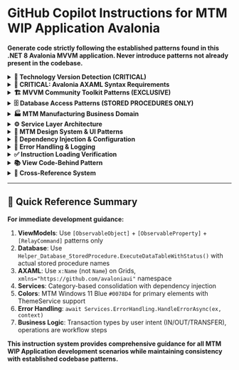 # GitHub Copilot Instructions for MTM WIP Application Avalonia

<!-- COPILOT AUTO-INCLUDE SYSTEM -->
<!-- When this file is referenced via #file:copilot-instructions.md, -->
<!-- Reference: .github/copilot-instructions.md -->

<!--
Whenever you interact with me, I will automatically reference ALL the instruction files listed below.
In each chat response, include a brief note that you're following the copilot-instructions.md requirements
and referencing all required files, but don't list them all to avoid screen clutter.
Use this format: "**Referenced Files:** Following MTM copilot-instructions.md - all required instruction files, context files, templates, and patterns are automatically referenced for this response."
-->

<!-- Core Manufacturing Application Instructions -->
<!-- #file:.github/instructions/avalonia-ui-guidelines.instructions.md -->
<!-- #file:.github/instructions/mvvm-community-toolkit.instructions.md -->
<!-- #file:.github/instructions/mysql-database-patterns.instructions.md -->
<!-- #file:.github/instructions/dotnet-architecture-good-practices.instructions.md -->
<!-- #file:.github/instructions/service-architecture.instructions.md -->
<!-- #file:.github/instructions/data-models.instructions.md -->
<!-- #file:.github/instructions/application-configuration.instructions.md -->
<!-- #file:.github/instructions/custom-controls.instructions.md -->
<!-- #file:.github/instructions/avalonia-behaviors.instructions.md -->
<!-- #file:.github/instructions/value-converters.instructions.md -->
<!-- #file:.github/instructions/resource-management.instructions.md -->

<!-- Advanced Manufacturing Integration -->
<!-- #file:.github/instructions/advanced-manufacturing-workflows.instructions.md -->
<!-- #file:.github/instructions/industry-40-integration.instructions.md -->
<!-- #file:.github/instructions/manufacturing-kpi-dashboard-integration.instructions.md -->
<!-- #file:.github/instructions/advanced-manufacturing-quality-assurance-framework.instructions.md -->
<!-- #file:.github/instructions/enterprise-integration-patterns.instructions.md -->
<!-- #file:.github/instructions/external-system-integration.instructions.md -->
<!-- #file:.github/instructions/service-integration.instructions.md -->
<!-- #file:.github/instructions/database-integration.instructions.md -->

<!-- Comprehensive Testing Framework -->
<!-- #file:.github/instructions/testing-standards.instructions.md -->
<!-- #file:.github/instructions/unit-testing-patterns.instructions.md -->
<!-- #file:.github/instructions/integration-testing-patterns.instructions.md -->
<!-- #file:.github/instructions/database-testing-patterns.instructions.md -->
<!-- #file:.github/instructions/ui-automation-standards.instructions.md -->
<!-- #file:.github/instructions/cross-platform-testing-standards.instructions.md -->
<!-- #file:.github/instructions/advanced-performance-testing-framework.instructions.md -->

<!-- Manufacturing Domain Knowledge -->
<!-- #file:.github/copilot/context/mtm-business-domain.md -->
<!-- #file:.github/copilot/context/mtm-technology-stack.md -->
<!-- #file:.github/copilot/context/mtm-architecture-patterns.md -->
<!-- #file:.github/copilot/context/mtm-database-procedures.md -->

<!-- Development Templates and Patterns -->
<!-- #file:.github/copilot/templates/mtm-feature-request.md -->
<!-- #file:.github/copilot/templates/mtm-ui-component.md -->
<!-- #file:.github/copilot/templates/mtm-viewmodel-creation.md -->
<!-- #file:.github/copilot/templates/mtm-database-operation.md -->
<!-- #file:.github/copilot/templates/mtm-service-implementation.md -->

<!-- Advanced Development Patterns -->
<!-- #file:.github/copilot/patterns/mtm-mvvm-community-toolkit.md -->
<!-- #file:.github/copilot/patterns/mtm-stored-procedures-only.md -->
<!-- #file:.github/copilot/patterns/mtm-avalonia-syntax.md -->

<!-- Advanced GitHub Copilot Integration -->
<!-- #file:.github/instructions/advanced-github-copilot-integration-scenarios.instructions.md -->

<!--
Referenced files in every chat response:
- .github/instructions/avalonia-ui-guidelines.instructions.md
- .github/instructions/mvvm-community-toolkit.instructions.md
- .github/instructions/mysql-database-patterns.instructions.md
- .github/instructions/dotnet-architecture-good-practices.instructions.md
- .github/instructions/service-architecture.instructions.md
- .github/instructions/data-models.instructions.md
- .github/instructions/application-configuration.instructions.md
- .github/instructions/custom-controls.instructions.md
- .github/instructions/avalonia-behaviors.instructions.md
- .github/instructions/value-converters.instructions.md
- .github/instructions/resource-management.instructions.md
- .github/instructions/advanced-manufacturing-workflows.instructions.md
- .github/instructions/industry-40-integration.instructions.md
- .github/instructions/manufacturing-kpi-dashboard-integration.instructions.md
- .github/instructions/advanced-manufacturing-quality-assurance-framework.instructions.md
- .github/instructions/enterprise-integration-patterns.instructions.md
- .github/instructions/external-system-integration.instructions.md
- .github/instructions/service-integration.instructions.md
- .github/instructions/database-integration.instructions.md
- .github/instructions/testing-standards.instructions.md
- .github/instructions/unit-testing-patterns.instructions.md
- .github/instructions/integration-testing-patterns.instructions.md
- .github/instructions/database-testing-patterns.instructions.md
- .github/instructions/ui-automation-standards.instructions.md
- .github/instructions/cross-platform-testing-standards.instructions.md
- .github/instructions/advanced-performance-testing-framework.instructions.md
- .github/copilot/context/mtm-business-domain.md
- .github/copilot/context/mtm-technology-stack.md
- .github/copilot/context/mtm-architecture-patterns.md
- .github/copilot/context/mtm-database-procedures.md
- .github/copilot/templates/mtm-feature-request.md
- .github/copilot/templates/mtm-ui-component.md
- .github/copilot/templates/mtm-viewmodel-creation.md
- .github/copilot/templates/mtm-database-operation.md
- .github/copilot/templates/mtm-service-implementation.md
- .github/copilot/patterns/mtm-mvvm-community-toolkit.md
- .github/copilot/patterns/mtm-stored-procedures-only.md
- .github/copilot/patterns/mtm-avalonia-syntax.md
- .github/instructions/advanced-github-copilot-integration-scenarios.instructions.md
-->

**Generate code strictly following the established patterns found in this .NET 8 Avalonia MVVM application. Never introduce patterns not already present in the codebase.**

<details>
<summary><strong>🎯 Technology Version Detection (CRITICAL)</strong></summary>

**BEFORE generating ANY code, scan the codebase to identify these exact versions:**

### **Core Technologies (FIXED VERSIONS)**
- **.NET Version**: 8.0 (`<TargetFramework>net8.0</TargetFramework>`)
- **C# Language Version**: C# 12 with nullable reference types enabled
- **Avalonia UI**: 11.3.4 (Primary UI framework - NOT WPF)
- **MVVM Community Toolkit**: 8.3.2 (Property/Command generation via source generators)
- **MySQL Database**: 9.4.0 (MySql.Data package)
- **Microsoft Extensions**: 9.0.8 (DI, Logging, Configuration, Hosting)

### **Architecture Pattern Detection**
- **Architecture**: MVVM with service-oriented design and comprehensive dependency injection
- **Database Pattern**: Stored procedures ONLY via `Helper_Database_StoredProcedure.ExecuteDataTableWithStatus()`
- **ViewModel Pattern**: MVVM Community Toolkit with `[ObservableProperty]` and `[RelayCommand]` attributes
- **UI Pattern**: Avalonia UserControl inheritance with minimal code-behind
- **Service Pattern**: Category-based service consolidation in single files
- **Error Pattern**: Centralized error handling via `Services.ErrorHandling.HandleErrorAsync()`

</details>

<details>
<summary><strong>🚨 CRITICAL: Avalonia AXAML Syntax Requirements</strong></summary>

> **Extended Guidance**: For complete AXAML patterns, see:
> - avalonia-ui-guidelines.instructions.md
> - mvvm-community-toolkit.instructions.md
> - mysql-database-patterns.instructions.md

**BEFORE generating ANY AXAML code, follow these critical rules to prevent AVLN2000 compilation errors:**

### **Avalonia-Specific Syntax Rules**
1. **NEVER use `Name` property on Grid definitions** - Use `x:Name` only
2. **Use Avalonia namespace**: `xmlns="https://github.com/avaloniaui"` (NOT WPF namespace)
3. **Grid syntax**: Use `ColumnDefinitions="Auto,*"` attribute form when possible
4. **Control equivalents**: Use `TextBlock` instead of `Label`, `Flyout` instead of `Popup`
5. **Use standard bindings**: `{Binding PropertyName}` with INotifyPropertyChanged

### **Required AXAML Header Structure**
```xml
<UserControl xmlns="https://github.com/avaloniaui"
             xmlns:x="http://schemas.microsoft.com/winfx/2006/xaml"
             xmlns:vm="using:MTM_WIP_Application_Avalonia.ViewModels.MainForm"
             x:Class="MTM_WIP_Application_Avalonia.Views.SomeView">
```

### **MTM Design System Requirements**
- **Primary Color**: Windows 11 Blue (#0078D4) for buttons and accents
- **Multiple Theme Support**: Use ThemeService for MTM_Blue, MTM_Green, MTM_Red, MTM_Dark themes
- **Card-based Layout**: Use Border controls with rounded corners and subtle shadows
- **Consistent Spacing**: 8px, 16px, 24px margins and padding
- **Typography**: Use TextBlock with consistent FontSize and FontWeight patterns

### **MANDATORY Layout Pattern for Tab Views**
**ALL tab views connected to MainView.axaml MUST implement the InventoryTabView grid pattern:**

```xml
<ScrollViewer HorizontalScrollBarVisibility="Auto" VerticalScrollBarVisibility="Auto">
  <Grid x:Name="MainContainer" RowDefinitions="*,Auto" MinWidth="600" MinHeight="400" Margin="8">
    <!-- Content Border with proper containment -->
    <Border Grid.Row="0" Background="{DynamicResource MTM_Shared_Logic.CardBackgroundBrush}"
            BorderBrush="{DynamicResource MTM_Shared_Logic.BorderLightBrush}"
            BorderThickness="1" CornerRadius="8" Padding="16" Margin="0,0,0,8">
      <!-- Form fields grid with structured layout -->
    </Border>
    <!-- Action buttons panel -->
    <Border Grid.Row="1" Background="{DynamicResource MTM_Shared_Logic.PanelBackgroundBrush}">
      <!-- Action buttons -->
    </Border>
  </Grid>
</ScrollViewer>
```

**Critical Requirements:**
- ScrollViewer as root (prevents overflow)
- Grid with RowDefinitions="*,Auto" (content/actions separation)
- All input fields contained within grid boundaries
- DynamicResource bindings for ALL colors (theme consistency)

</details>

<details>
<summary><strong>🏗️ MVVM Community Toolkit Patterns (EXCLUSIVE)</strong></summary>

> **Extended Guidance**: For complete MVVM patterns, see:
> - mvvm-community-toolkit.instructions.md
> - unit-testing-patterns.instructions.md

**USE ONLY MVVM Community Toolkit patterns. ReactiveUI is completely removed from this codebase.**

### **ViewModel Pattern (Source Generator Based)**
```csharp
// ✅ CORRECT: MVVM Community Toolkit pattern (found in all ViewModels)
[ObservableObject]
public partial class InventoryViewModel : BaseViewModel
{
    [ObservableProperty]
    private string partId = string.Empty;

    [ObservableProperty]
    private bool isLoading;

    [RelayCommand]
    private async Task SearchAsync()
    {
        IsLoading = true;
        try
        {
            // Business logic here
        }
        catch (Exception ex)
        {
            await ErrorHandling.HandleErrorAsync(ex, "Search operation failed");
        }
        finally
        {
            IsLoading = false;
        }
    }

    public InventoryViewModel(ILogger<InventoryViewModel> logger, IInventoryService service)
        : base(logger)
    {
        ArgumentNullException.ThrowIfNull(logger);
        ArgumentNullException.ThrowIfNull(service);
    }
}
```

### **NEVER Use These ReactiveUI Patterns**
- ❌ `ReactiveObject` - Use `[ObservableObject]`
- ❌ `ReactiveCommand<T, R>` - Use `[RelayCommand]`
- ❌ `this.RaiseAndSetIfChanged()` - Use `[ObservableProperty]`
- ❌ `WhenAnyValue()` - Use property change handlers
- ❌ Reactive subscriptions - Use standard event handling

</details>

<details>
<summary><strong>🗄️ Database Access Patterns (STORED PROCEDURES ONLY)</strong></summary>

> **Extended Guidance**: For complete database patterns, see:
> - mysql-database-patterns.instructions.md
> - database-testing-patterns.instructions.md
> - service-architecture.instructions.md

**ALL database operations MUST use stored procedures via Helper_Database_StoredProcedure.ExecuteDataTableWithStatus()**

### **Standard Database Operation Pattern**
```csharp
// ✅ CORRECT: Stored procedures only (established pattern)
var parameters = new MySqlParameter[]
{
    new("p_PartID", partId),
    new("p_Operation", operation)
};

var result = await Helper_Database_StoredProcedure.ExecuteDataTableWithStatus(
    connectionString,
    "inv_inventory_Get_ByPartIDandOperation",  // Use actual stored procedures
    parameters
);

// Process result.Status and result.Data
if (result.Status == 1)
{
    // Success - process DataTable
    var dataTable = result.Data;
}
```

### **45+ Available Stored Procedures**
- **Inventory**: `inv_inventory_Add_Item`, `inv_inventory_Get_ByPartID`, `inv_inventory_Remove_Item`
- **Transactions**: `inv_transaction_Add`, `inv_transaction_Get_History`
- **Master Data**: `md_part_ids_Get_All`, `md_locations_Get_All`, `md_operation_numbers_Get_All`
- **Error Logging**: `log_error_Add_Error`, `log_error_Get_All`

### **NEVER Use Direct SQL**
- ❌ Manual SQL queries
- ❌ String concatenation in SQL
- ❌ Direct MySqlCommand usage

### **CRITICAL: Database Column Validation Rules**
```csharp
// ✅ CORRECT: Always validate column names against actual database schema
// NEVER assume column names - always check User model documentation
public async Task<List<string>> LoadUsersFromDatabaseAsync()
{
    var result = await Helper_Database_StoredProcedure.ExecuteDataTableWithStatus(
        connectionString,
        "usr_users_Get_All",
        Array.Empty<MySqlParameter>()
    );

    if (result.Status == 1)
    {
        var users = new List<string>();
        foreach (DataRow row in result.Data.Rows)
        {
            // ✅ CORRECT: Use "User" column (as documented in User model)
            users.Add(row["User"].ToString() ?? string.Empty);
        }
        return users;
    }

    return new List<string>(); // Return empty on failure - NO FALLBACK DATA
}

// ❌ WRONG: Incorrect column name assumption
public async Task<List<string>> LoadUsersFromDatabaseAsync_WRONG()
{
    // This will cause: System.ArgumentException - Column 'UserId' does not belong to table
    var userName = row["UserId"].ToString(); // WRONG - column is "User"
}
```

### **Database Model Column Mapping Reference**
```csharp
// CRITICAL: Column names vs Property names (from User model documentation)
// User Table: Column = "User", Property = "User_Name" (to avoid conflicts)
// Part Table: Column = "PartID", Property = "PartId"
// Operation Table: Column = "OperationNumber", Property = "OperationNumber"
// Location Table: Column = "Location", Property = "Location"
```

### **NO FALLBACK DATA PATTERN (MANDATORY)**
```csharp
// ✅ CORRECT: Return empty collections on database failure
public async Task<List<string>> GetMasterDataAsync(string procedureName, string columnName)
{
    try
    {
        var result = await Helper_Database_StoredProcedure.ExecuteDataTableWithStatus(
            connectionString, procedureName, Array.Empty<MySqlParameter>()
        );

        if (result.Status == 1)
        {
            var data = new List<string>();
            foreach (DataRow row in result.Data.Rows)
            {
                data.Add(row[columnName].ToString() ?? string.Empty);
            }
            return data;
        }

        // Database operation failed - return empty (NO fallback data)
        await ErrorHandling.HandleErrorAsync(
            new InvalidOperationException($"Database operation failed with status: {result.Status}"),
            $"Failed to load data from {procedureName}"
        );
        return new List<string>();
    }
    catch (Exception ex)
    {
        // Database connection failed - return empty (NO fallback data)
        await ErrorHandling.HandleErrorAsync(ex, $"Database connection failed for {procedureName}");
        return new List<string>();
    }
}

// ❌ WRONG: Never provide fallback/dummy data
public async Task<List<string>> GetMasterDataAsync_WRONG()
{
    // NEVER do this - fallback data removed from MTM application
    return new List<string> { "FALLBACK001", "ERROR002" }; // WRONG
}
```

</details>

<details>
<summary><strong>🏭 MTM Manufacturing Business Domain</strong></summary>

> **Extended Guidance**: For complete business domain context, see:
> - mysql-database-patterns.instructions.md

### **Transaction Type Logic (MTM-SPECIFIC)**
```csharp
// ✅ CORRECT: User intent determines transaction type (not operation numbers)
public string DetermineTransactionType(UserAction action)
{
    return action.Intent switch
    {
        UserIntent.AddingStock => "IN",      // User adding inventory
        UserIntent.RemovingStock => "OUT",   // User removing inventory
        UserIntent.MovingStock => "TRANSFER" // User moving between locations
    };
}
// Operation numbers ("90", "100", "110") are workflow steps, NOT transaction indicators
```

### **Core Manufacturing Entities**
```csharp
public class PartInfo
{
    public string PartId { get; set; } = string.Empty;        // "PART001", "ABC-123"
    public string Operation { get; set; } = string.Empty;     // "90", "100", "110" (workflow steps)
    public int Quantity { get; set; }                         // Integer count only
    public string Location { get; set; } = string.Empty;      // Location identifier
}
```

### **Operation Numbers Usage**
```csharp
// CORRECT: Operations are workflow steps
var operations = new[] { "90", "100", "110", "120" }; // String numbers representing workflow

// WRONG: Don't use operations to determine transaction type
if (operation == "90") transactionType = "IN"; // This is incorrect logic
```

</details>

<details>
<summary><strong>⚙️ Service Layer Architecture</strong></summary>

> **Extended Guidance**: For complete service patterns, see:
> - service-architecture.instructions.md
> - dotnet-architecture-good-practices.instructions.md

### **Service Organization Pattern (CRITICAL)**
Based on analysis of actual `Services/` folder structure:

```csharp
// ✅ CORRECT: Category-based service consolidation (actual pattern)
// File: Services/ErrorHandling.cs
namespace MTM_WIP_Application_Avalonia.Services
{
    public static class ErrorHandling { /* centralized error handling */ }
    public class ErrorEntry { /* error data model */ }
    public static class ErrorConfiguration { /* error configuration */ }
}

// File: Services/Configuration.cs
namespace MTM_WIP_Application_Avalonia.Services
{
    public class ConfigurationService : IConfigurationService { /* actual implementation */ }
    public class ApplicationStateService : IApplicationStateService { /* actual implementation */ }
}
```

### **Service Registration Pattern (CRITICAL)**
```csharp
// ✅ CORRECT: Actual service registration pattern
public static class ServiceCollectionExtensions
{
    public static IServiceCollection AddMTMServices(
        this IServiceCollection services,
        IConfiguration configuration)
    {
        // Use TryAdd methods as established
        services.TryAddSingleton<IConfigurationService, ConfigurationService>();
        services.TryAddScoped<IInventoryService, InventoryService>();
        services.TryAddTransient<InventoryViewModel>();

        return services;
    }
}
```

</details>

<details>
<summary><strong>🎨 MTM Design System & UI Patterns</strong></summary>

> **Extended Guidance**: For complete UI patterns, see:
> - avalonia-ui-guidelines.instructions.md
> - ui-automation-standards.instructions.md

### **MTM Purple Theme Implementation**
```xml
<!-- Primary MTM Colors -->
<Button Background="#0078D4"      <!-- Primary Windows 11 blue -->
        Foreground="White"
        Padding="12,8"
        CornerRadius="4" />

<Border Background="#106EBE"      <!-- Secondary blue -->
        BorderBrush="#E0E0E0"
        BorderThickness="1"
        CornerRadius="8" />
```

### **Card-Based Layout System**
```xml
<Border Background="White"
        BorderBrush="#E0E0E0"
        BorderThickness="1"
        CornerRadius="8"
        Padding="16"
        Margin="8">

    <Grid x:Name="CardContent" RowDefinitions="Auto,*">
        <Border Grid.Row="0" Background="#0078D4" CornerRadius="8,8,0,0" Padding="16,8">
            <TextBlock Text="Card Title" Foreground="White" FontWeight="Bold" />
        </Border>
        <StackPanel Grid.Row="1" Margin="16" Spacing="8">
            <!-- Card content -->
        </StackPanel>
    </Grid>
</Border>
```

### **Consistent Spacing System**
- **Small spacing**: 8px margins and padding
- **Medium spacing**: 16px for card padding and form spacing
- **Large spacing**: 24px for section separation

</details>

<details>
<summary><strong>🔧 Dependency Injection & Configuration</strong></summary>

> **Extended Guidance**: For complete DI patterns, see:
> - dotnet-architecture-good-practices.instructions.md

### **Constructor Injection Pattern**
```csharp
public class SomeService : ISomeService
{
    private readonly ILogger<SomeService> _logger;
    private readonly IConfigurationService _configurationService;

    public SomeService(
        ILogger<SomeService> logger,
        IConfigurationService configurationService)
    {
        ArgumentNullException.ThrowIfNull(logger);
        ArgumentNullException.ThrowIfNull(configurationService);

        _logger = logger;
        _configurationService = configurationService;
    }
}
```

### **Service Lifetimes**
- **Singleton**: Theme services, configuration services
- **Scoped**: Database services, business services
- **Transient**: ViewModels, short-lived services

</details>

<details>
<summary><strong>🚨 Error Handling & Logging</strong></summary>

> **Extended Guidance**: For complete error patterns, see:
> - dotnet-architecture-good-practices.instructions.md

### **Centralized Error Handling**
```csharp
try
{
    // Operation that might fail
    await SomeService.PerformOperationAsync();
}
catch (Exception ex)
{
    // ALWAYS use centralized error handling
    await Services.ErrorHandling.HandleErrorAsync(ex, "Operation context");
}
```

### **Structured Logging**
```csharp
// Use Microsoft.Extensions.Logging throughout
Logger.LogInformation("Operation started for {PartId}", partId);
Logger.LogWarning("Operation failed with status {Status}", status);
Logger.LogError(ex, "Critical error in {Operation}", operationName);
```

</details>

<details>
<summary><strong>✅ Instruction Loading Verification</strong></summary>

**Before generating code, verify these instruction files are available:**
- [ ] Avalonia AXAML syntax rules (AVLN2000 prevention)
- [ ] Database stored procedure patterns
- [ ] MVVM Community Toolkit patterns
- [ ] MTM design system guidelines
- [ ] Service organization patterns
- [ ] Manufacturing business domain rules
- [ ] Error handling and logging patterns

**If any are missing, explicitly request them in your prompt.**

**Auto-Include System Status**: This file automatically includes all specialized instruction files when referenced. No manual file inclusion needed.

</details>

<details>
<summary><strong>📚 View Code-Behind Pattern</strong></summary>

### **Minimal Code-Behind Pattern**
All 33 View files follow clean Avalonia architecture without ReactiveUI dependencies:

```csharp
// ✅ Standard Avalonia UserControl pattern
public partial class SomeView : UserControl
{
    public SomeView()
    {
        InitializeComponent();
        // Minimal initialization code only
    }

    protected override void OnDetachedFromVisualTree(VisualTreeAttachmentEventArgs e)
    {
        // Cleanup resources, subscriptions
        base.OnDetachedFromVisualTree(e);
    }
}
```

### **View-ViewModel Connection**
```xml
<!-- DataContext set via dependency injection in parent -->
<UserControl xmlns="https://github.com/avaloniaui"
             x:Class="MTM_WIP_Application_Avalonia.Views.SomeView">
    <!-- No code-behind ViewModel instantiation -->
</UserControl>
```

</details>

<details>
<summary><strong>🔗 Cross-Reference System</strong></summary>

**This instruction system uses an interconnected reference model:**

### **Template Files**
- `mtm-feature-request.md` - Complete feature development template
- `mtm-ui-component.md` - Avalonia UserControl creation template
- `mtm-viewmodel-creation.md` - MVVM Community Toolkit ViewModel template
- `mtm-database-operation.md` - Stored procedure operation template
- `mtm-service-implementation.md` - Service layer implementation template

### **Context Files**
- `mtm-business-domain.md` - Manufacturing domain knowledge
- `mtm-technology-stack.md` - .NET 8, Avalonia 11.3.4, MySQL specifications
- `mtm-architecture-patterns.md` - MVVM, DI, service organization patterns
- `mtm-database-procedures.md` - Complete catalog of 45+ stored procedures

### **Pattern Files**
- `mtm-mvvm-community-toolkit.md` - Complete MVVM Community Toolkit implementation guide
- `mtm-stored-procedures-only.md` - Database access pattern enforcement
- `mtm-avalonia-syntax.md` - AXAML syntax rules and AVLN2000 prevention

**All files are automatically included when this main instruction file is referenced.**

</details>

---

## 🎯 Quick Reference Summary

**For immediate development guidance:**

1. **ViewModels**: Use `[ObservableObject]` + `[ObservableProperty]` + `[RelayCommand]` patterns only
2. **Database**: Use `Helper_Database_StoredProcedure.ExecuteDataTableWithStatus()` with actual stored procedure names
3. **AXAML**: Use `x:Name` (not `Name`) on Grids, `xmlns="https://github.com/avaloniaui"` namespace
4. **Services**: Category-based consolidation with dependency injection
5. **Colors**: MTM Windows 11 Blue `#0078D4` for primary elements with ThemeService support
6. **Error Handling**: `await Services.ErrorHandling.HandleErrorAsync(ex, context)`
7. **Business Logic**: Transaction types by user intent (IN/OUT/TRANSFER), operations are workflow steps

**This instruction system provides comprehensive guidance for all MTM WIP Application development scenarios while maintaining consistency with established codebase patterns.**
